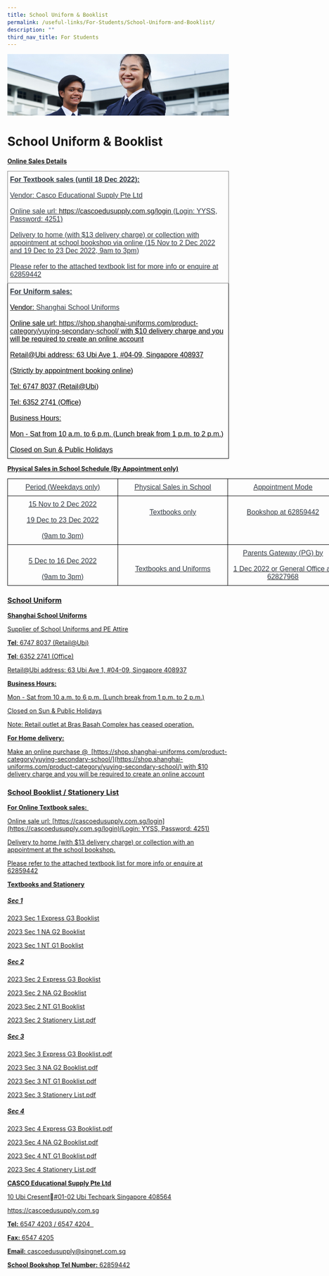 ```yaml
---
title: School Uniform & Booklist
permalink: /useful-links/For-Students/School-Uniform-and-Booklist/
description: ""
third_nav_title: For Students
---
```

![](/images/Useful%20Links.jpg)

School Uniform & Booklist
=========================
<u><b>Online Sales Details</b>

<style type="text/css">
.tg  {border-collapse:collapse;border-spacing:0;}
.tg td{border-color:black;border-style:solid;border-width:1px;font-family:Arial, sans-serif;font-size:14px;
  overflow:hidden;padding:10px 5px;word-break:normal;}
.tg th{border-color:black;border-style:solid;border-width:1px;font-family:Arial, sans-serif;font-size:14px;
  font-weight:normal;overflow:hidden;padding:10px 5px;word-break:normal;}
.tg .tg-lndf{color:#313942;font-size:16px;text-align:left;vertical-align:top}
.tg .tg-7pn6{border-color:inherit;color:#313942;font-size:16px;text-align:left;vertical-align:top}
</style>
<table class="tg">
<thead>
  <tr>
    <th class="tg-7pn6"><span style="font-weight:bold;text-decoration:underline">For Textbook sales (until 18 Dec 2022):</span><br><br>Vendor: Casco Educational Supply Pte Ltd<br><br>Online sale url: <a href="https://cascoedusupply.com.sg/login" target="_blank" rel="noopener noreferrer">https://cascoedusupply.com.sg/login</a> (Login: YYSS, Password: 4251)<br><br>Delivery to home (with $13 delivery charge) or collection with appointment at school bookshop via online (15 Nov to 2 Dec 2022 and 19 Dec to 23 Dec 2022, 9am to 3pm)<br><br>Please refer to the attached textbook list for more info or enquire at 62859442<br></th>
  </tr>
</thead>
<tbody>
  <tr>
    <td class="tg-lndf"><span style="font-weight:bold;text-decoration:underline">For Uniform sales:</span><br><br><span style="color:black">Vendor:</span> <span style="text-decoration:underline">Shanghai School Uniforms</span><br><br><span style="color:black">Online sale url:</span> <a href="https://shop.shanghai-uniforms.com/product-category/yuying-secondary-school/" target="_blank" rel="noopener noreferrer">https://shop.shanghai-uniforms.com/product-category/yuying-secondary-school/</a><span style="color:black"> with $10 delivery charge and you will be required to create an online account</span><br><br><span style="color:black">Retail@Ubi address: 63 Ubi Ave 1, #04-09, Singapore 408937</span><br><br><span style="color:black">(Strictly by appointment booking online)</span><br><br><span style="color:black">Tel: 6747 8037 (Retail@Ubi)</span><br><br><span style="color:black">Tel: 6352 2741 (Office)</span><br><br><span style="color:black">Business Hours:</span><br><br><span style="color:black">Mon - Sat from 10 a.m. to 6 p.m. (Lunch break from 1 p.m. to 2 p.m.)</span><br><br><span style="color:black">Closed on Sun &amp; Public Holidays</span><br></td>
  </tr>
</tbody>
</table>

<u><b>Physical Sales in School Schedule (By Appointment only)</b>

<style type="text/css">
.tg  {border-collapse:collapse;border-spacing:0;}
.tg td{border-color:black;border-style:solid;border-width:1px;font-family:Arial, sans-serif;font-size:14px;
  overflow:hidden;padding:10px 5px;word-break:normal;}
.tg th{border-color:black;border-style:solid;border-width:1px;font-family:Arial, sans-serif;font-size:14px;
  font-weight:normal;overflow:hidden;padding:10px 5px;word-break:normal;}
.tg .tg-6vy7{color:#313942;font-size:16px;text-align:center;text-decoration:underline;vertical-align:top}
.tg .tg-9h17{color:#313942;font-size:16px;text-align:center;vertical-align:top}
</style>
<table class="tg" style="undefined;table-layout: fixed; width: 753px">
<colgroup>
<col style="width: 251px">
<col style="width: 251px">
<col style="width: 251px">
</colgroup>
<thead>
  <tr>
    <th class="tg-9h17">Period (Weekdays only)</th>
    <th class="tg-9h17">Physical Sales in School</th>
    <th class="tg-9h17">Appointment Mode</th>
  </tr>
</thead>
<tbody>
  <tr>
    <td class="tg-9h17">15 Nov to 2 Dec 2022<br><br>19 Dec to 23 Dec 2022<br><br>(9am to 3pm)</td>
    <td class="tg-6vy7"><br>Textbooks only</td>
    <td class="tg-9h17"><br>Bookshop at 62859442</td>
  </tr>
  <tr>
    <td class="tg-9h17"><br>5 Dec to 16 Dec 2022<br><br>(9am to 3pm)</td>
    <td class="tg-9h17"><br><br>Textbooks and Uniforms</td>
    <td class="tg-9h17">Parents Gateway (PG) by <br><br>1 Dec 2022 or General Office at 62827968<br></td>
  </tr>
</tbody>
</table>

### School Uniform

<b>Shanghai School Uniforms</b>

Supplier of School Uniforms and PE Attire

<b>Tel</b>: 6747 8037 (Retail@Ubi)

<b>Tel</b>: 6352 2741 (Office)  
  

Retail@Ubi address: 63 Ubi Ave 1, #04-09, Singapore 408937

  

<b>Business Hours:</b>

Mon - Sat from 10 a.m. to 6 p.m. (Lunch break from 1 p.m. to 2 p.m.)

Closed on Sun & Public Holidays

Note: Retail outlet at Bras Basah Complex has ceased operation.

  

<b>For Home delivery:</b>

Make an online purchase @  [https://shop.shanghai-uniforms.com/product-category/yuying-secondary-school/](https://shop.shanghai-uniforms.com/product-category/yuying-secondary-school/) with $10 delivery charge and you will be required to create an online account


### School Booklist / Stationery List


<b>For Online Textbook sales:</b> 

Online sale url: [https://cascoedusupply.com.sg/login](https://cascoedusupply.com.sg/login)(Login: YYSS, Password: 4251)  

  

Delivery to home (with $13 delivery charge) or collection with an appointment at the school bookshop.

  

Please refer to the attached textbook list for more info or enquire at 62859442

<b>Textbooks and Stationery</b>



##### **Sec 1**

[2023 Sec 1 Express G3 Booklist](/files/2023%20Sec%202%20Express%20G3%20Booklist.pdf)

[2023 Sec 1 NA G2 Booklist](/files/2023%20Sec%202%20NT%20G2%20Booklist.pdf)

[2023 Sec 1 NT G1 Booklist](/files/2023%20Sec%202%20NT%20G1%20Booklist%20copy.pdf)

##### **Sec 2**

[2023 Sec 2 Express G3 Booklist](/files/2023%20Sec%202%20Express%20G3%20Booklist.pdf)

[2023 Sec 2 NA G2 Booklist](/files/2023%20Sec%202%20NT%20G2%20Booklist.pdf)

[2023 Sec 2 NT G1 Booklist](/files/2023%20Sec%202%20NT%20G1%20Booklist%20copy.pdf)

[2023 Sec 2 Stationery List.pdf](/files/2023%20Sec%202%20Stationery%20List.pdf)

##### **Sec 3**

[2023 Sec 3 Express G3 Booklist.pdf](/files/2023%20Sec%203%20Express%20G3%20Booklist.pdf)

[2023 Sec 3 NA G2 Booklist.pdf](/files/2023%20Sec%203%20NA%20G2%20Booklist.pdf)

[2023 Sec 3 NT G1 Booklist.pdf](/files/2023%20Sec%203%20NT%20G1%20Booklist.pdf)

[2023 Sec 3 Stationery List.pdf  ](/files/2023%20Sec%203%20Stationery%20List.pdf)


##### **Sec 4**

[2023 Sec 4 Express G3 Booklist.pdf](/files/2023%20Sec%204%20Express%20G3%20Booklist.pdf)

[2023 Sec 4 NA G2 Booklist.pdf](/files/2023%20Sec%204%20NA%20G2%20Booklist.pdf)

[2023 Sec 4 NT G1 Booklist.pdf](/files/2023%20Sec%204%20NT%20G1%20Booklist.pdf)

[2023 Sec 4 Stationery List.pdf](/files/2023%20Sec%204%20Stationery%20List.pdf)



<b>CASCO Educational Supply Pte Ltd</b>

10 Ubi Cresent#01-02 Ubi Techpark Singapore 408564

https://cascoedusupply.com.sg

  

<b>Tel:</b> 6547 4203 / 6547 4204  

<b>Fax:</b> 6547 4205

<b>Email:</b> cascoedusupply@singnet.com.sg

<b>School Bookshop Tel Number:</b> 62859442